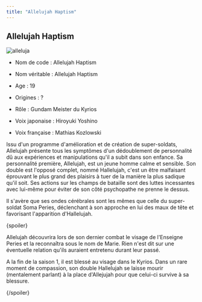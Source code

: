 ```yaml
---
title: "Allelujah Haptism"
---
```


Allelujah Haptism
-----------------



![alleluja](/images/stories/saga/gundam00/persos/alleluja.jpg)
- Nom de code : Allelujah Haptism  

- Nom véritable : Allelujah Haptism  

- Age : 19  
- Origines : ?   

- Rôle : Gundam Meister du Kyrios  

- Voix japonaise : Hiroyuki Yoshino  

- Voix française : Mathias Kozlowski



Issu d'un programme d'amélioration et de création de super-soldats, Allelujah présente tous les symptômes d'un dédoublement de personnalité dû aux expériences et manipulations qu'il a subit dans son enfance. Sa personnalité première, Allelujah, est un jeune homme calme et sensible. Son double est l'opposé complet, nommé Hallelujah, c'est un être malfaisant éprouvant le plus grand des plaisirs à tuer de la manière la plus sadique qu'il soit. Ses actions sur les champs de bataille sont des luttes incessantes avec lui-même pour éviter de son côté psychopathe ne prenne le dessus.


Il s'avère que ses ondes cérébrales sont les mêmes que celle du super-soldat Soma Peries, déclenchant à son approche en lui des maux de tête et favorisant l'apparition d'Hallelujah.


{spoiler}

Allelujah découvrira lors de son dernier combat le visage de l'Enseigne Peries et la reconnaîtra sous le nom de Marie. Rien n'est dit sur une éventuelle relation qu'ils auraient entretenu durant leur passé.  

A la fin de la saison 1, il est blessé au visage dans le Kyrios. Dans un rare moment de compassion, son double Hallelujah se laisse mourir (mentalement parlant) à la place d'Allejujah pour que celui-ci survive à sa blessure.


{/spoiler}